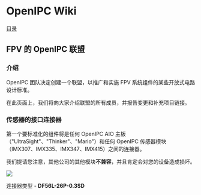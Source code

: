 # OpenIPC Wiki
[目录](../README.zh.md)

FPV 的 OpenIPC 联盟 
------------------------

### 介绍

OpenIPC 团队决定创建一个联盟，以推广和实施 FPV 系统组件的某些开放式电路设计标准。

在此页面上，我们将向大家介绍联盟的所有成员，并报告变更和补充项目链接。


### 传感器的接口连接器

第一个要标准化的组件将是任何 OpenIPC AIO 主板（"UltraSight"、"Thinker"、"Mario"）和任何 OpenIPC 传感器模块（IMX307、IMX335、IMX347、IMX415）之间的连接器。

我们提请您注意，其他公司的其他模块**不兼容**，并且肯定会对您的设备造成损坏。

<p align="left">
  <img src="https://github.com/OpenIPC/wiki/blob/master/images/fpv-openipc-alliance/openipc-alliance-fpv-sensor-pinout.jpg?raw=true"/>
</p>

连接器类型 - **DF56L-26P-0.3SD**

